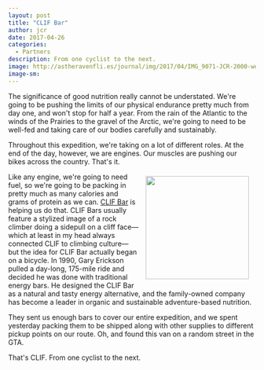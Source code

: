```yaml
---
layout: post
title: "CLIF Bar"
author: jcr
date: 2017-04-26
categories:
  - Partners
description: From one cyclist to the next.
image: http://astheravenfli.es/journal/img/2017/04/IMG_9071-JCR-2000-web.jpg
image-sm:
---
```


The significance of good nutrition really cannot be understated. We're going to be pushing the limits of our physical endurance pretty much from day one, and won't stop for half a year. From the rain of the Atlantic to the winds of the Prairies to the gravel of the Arctic, we're going to need to be well-fed and taking care of our bodies carefully and sustainably.

Throughout this expedition, we're taking on a lot of different roles. At the end of the day, however, we are engines. Our muscles are pushing our bikes across the country. That's it.

<a href="http://clifbar.ca"><img src="http://astheravenfli.es/journal/img/2017/04/clif-210-web.png" class="logo" width="210" style="float:right;margin:0.5em 1em;"></a>

Like any engine, we're going to need fuel, so we're going to be packing in pretty much as many calories and grams of protein as we can. <a href="http://www.clifbar.ca">CLIF Bar</a> is helping us do that. CLIF Bars usually feature a stylized image of a rock climber doing a sidepull on a cliff face—which at least in my head always connected CLIF to climbing culture—but the idea for CLIF Bar actually began on a bicycle. In 1990, Gary Erickson pulled a day-long, 175-mile ride and decided he was done with traditional energy bars. He designed the CLIF Bar as a natural and tasty energy alternative, and the family-owned company has become a leader in organic and sustainable adventure-based nutrition.

They sent us enough bars to cover our entire expedition, and we spent yesterday packing them to be shipped along with other supplies to different pickup points on our route. Oh, and found this van on a random street in the GTA.

That's CLIF. From one cyclist to the next.